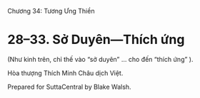  

Chương 34: Tương Ưng Thiền

# 28–33. Sở Duyên—Thích ứng

(Như kinh trên, chỉ thế vào “sở duyên” … cho đến “thích ứng” ).

Hòa thượng Thích Minh Châu dịch Việt.

Prepared for SuttaCentral by Blake Walsh.